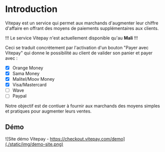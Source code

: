 # Introduction

Vitepay est un service qui permet aux marchands d'augmenter leur chiffre d'affaire en 
offrant des moyens de paiements supplémentaires aux clients.

!!! 
Le service Vitepay n'est actuellement disponible qu'au **Mali**
!!!

Ceci se traduit concrètement par l'activation d'un bouton "Payer avec Vitepay" qui donne
le possibilité au client de valider son panier et payer avec :

- [x] Orange Money
- [x] Sama Money
- [x] Malitel/Moov Money
- [x] Visa/Mastercard
- [ ] Wave
- [ ] Paypal

Notre objectif est de contiuer à fournir aux marchands des moyens simples et pratiques pour augmenter
leurs ventes.

## Démo 

![Site démo Vitepay - https://checkout.vitepay.com/demo](./static/img/demo-site.png)



